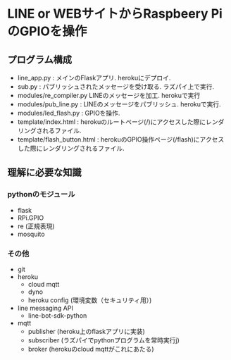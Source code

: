 # LINE or WEBサイトからRaspbeery PiのGPIOを操作

## プログラム構成
- line_app.py : メインのFlaskアプリ. herokuにデプロイ.
- sub.py : パブリッシュされたメッセージを受け取る. ラズパイ上で実行.
- modules/re_compiler.py LINEのメッセージを加工. herokuで実行
- modules/pub_line.py : LINEのメッセージをパブリッシュ. herokuで実行.  
- modules/led_flash.py : GPIOを操作.
- template/index.html : herokuのルートページ(/)にアクセスした際にレンダリングされるファイル.
- template/flash_button.html : herokuのGPIO操作ページ(/flash)にアクセスした際にレンダリングされるファイル.

## 理解に必要な知識
### pythonのモジュール  
- flask
- RPi.GPIO
- re (正規表現)
- mosquito
### その他
- git
- heroku
    - cloud mqtt
    - dyno
    - heroku config (環境変数（セキュリティ用）)
- line messaging API
    - line-bot-sdk-python
- mqtt
    - publisher (heroku上のflaskアプリに実装)
    - subscriber (ラズパイでpythonプログラムを常時実行j)
    - broker (herokuのcloud mqttがこれにあたる)


